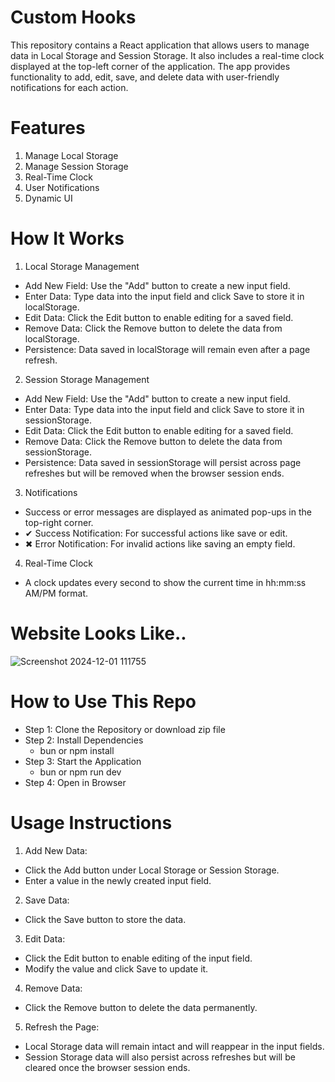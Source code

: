# Custom Hooks
This repository contains a React application that allows users to manage data in Local Storage and Session Storage. It also includes a real-time clock displayed at the top-left corner of the application. The app provides functionality to add, edit, save, and delete data with user-friendly notifications for each action.

# Features

1. Manage Local Storage
2. Manage Session Storage
3. Real-Time Clock
4. User Notifications
5. Dynamic UI


# How It Works
1. Local Storage Management
  * Add New Field: Use the "Add" button to create a new input field.
  * Enter Data: Type data into the input field and click Save to store it in localStorage.
  * Edit Data: Click the Edit button to enable editing for a saved field.
  * Remove Data: Click the Remove button to delete the data from localStorage.
  * Persistence: Data saved in localStorage will remain even after a page refresh.
2. Session Storage Management
  * Add New Field: Use the "Add" button to create a new input field.
  * Enter Data: Type data into the input field and click Save to store it in sessionStorage.
  * Edit Data: Click the Edit button to enable editing for a saved field.
  * Remove Data: Click the Remove button to delete the data from sessionStorage.
  * Persistence: Data saved in sessionStorage will persist across page refreshes but will be removed when the         browser session ends.
3. Notifications
  * Success or error messages are displayed as animated pop-ups in the top-right corner.
  * ✔ Success Notification: For successful actions like save or edit.
  * ✖ Error Notification: For invalid actions like saving an empty field.
4. Real-Time Clock
  * A clock updates every second to show the current time in hh:mm:ss AM/PM format.
# Website Looks Like..
![Screenshot 2024-12-01 111755](https://github.com/user-attachments/assets/e8f87f34-da27-42b0-a98f-07f127fe41c4)

# How to Use This Repo
* Step 1: Clone the Repository or download zip file
* Step 2: Install Dependencies
  * bun or npm install
* Step 3: Start the Application
  * bun or npm run dev
* Step 4: Open in Browser

# Usage Instructions
1. Add New Data:

  * Click the Add button under Local Storage or Session Storage.
   * Enter a value in the newly created input field.
2. Save Data:

  * Click the Save button to store the data.
3. Edit Data:
  * Click the Edit button to enable editing of the input field.
  * Modify the value and click Save to update it.
4. Remove Data:
  * Click the Remove button to delete the data permanently.
5. Refresh the Page:
  * Local Storage data will remain intact and will reappear in the input fields.
  * Session Storage data will also persist across refreshes but will be cleared once the browser session ends.
